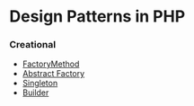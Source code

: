 Design Patterns in PHP
============

### Creational

* [FactoryMethod](creational/factoryMethod)
* [Abstract Factory](creational/abstractFactory)
* [Singleton](creational/singleton)
* [Builder](creational/builder)